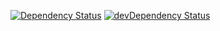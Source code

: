 [![Dependency Status](https://david-dm.org/dragonprojects/ai-flashbriefing-maxdome.svg)](https://david-dm.org/dragonprojects/ai-flashbriefing-maxdome)
[![devDependency Status](https://david-dm.org/dragonprojects/ai-flashbriefing-maxdome/dev-status.svg)](https://david-dm.org/dragonprojects/ai-flashbriefing-maxdome?type=dev)
